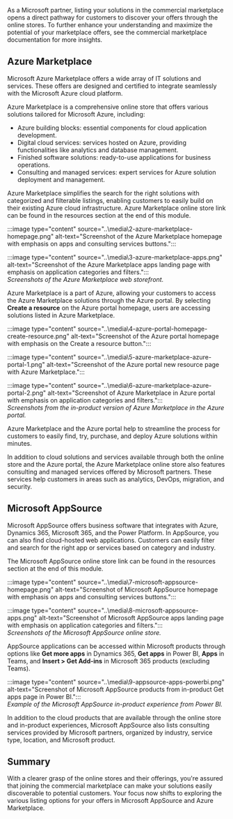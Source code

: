 As a Microsoft partner, listing your solutions in the commercial marketplace opens a direct pathway for customers to discover your offers through the online stores. To further enhance your understanding and maximize the potential of your marketplace offers, see the commercial marketplace documentation for more insights.

## Azure Marketplace

Microsoft Azure Marketplace offers a wide array of IT solutions and services. These offers are designed and certified to integrate seamlessly with the Microsoft Azure cloud platform.

Azure Marketplace is a comprehensive online store that offers various solutions tailored for Microsoft Azure, including:

- Azure building blocks: essential components for cloud application development.
- Digital cloud services: services hosted on Azure, providing functionalities like analytics and database management.
- Finished software solutions: ready-to-use applications for business operations.
- Consulting and managed services: expert services for Azure solution deployment and management.

Azure Marketplace simplifies the search for the right solutions with categorized and filterable listings, enabling customers to easily build on their existing Azure cloud infrastructure. Azure Marketplace online store link can be found in the resources section at the end of this module.

:::image type="content" source="..\media\2-azure-marketplace-homepage.png" alt-text="Screenshot of the Azure Marketplace homepage with emphasis on apps and consulting services buttons.":::

:::image type="content" source="..\media\3-azure-marketplace-apps.png" alt-text="Screenshot of the Azure Marketplace apps landing page with emphasis on application categories and filters.":::
<br>*Screenshots of the Azure Marketplace web storefront.*

Azure Marketplace is a part of Azure, allowing your customers to access the Azure Marketplace solutions through the Azure portal. By selecting **Create a resource** on the Azure portal homepage, users are accessing solutions listed in Azure Marketplace.

:::image type="content" source="..\media\4-azure-portal-homepage-create-resource.png" alt-text="Screenshot of the Azure portal homepage with emphasis on the Create a resource button.":::

:::image type="content" source="..\media\5-azure-marketplace-azure-portal-1.png" alt-text="Screenshot of the Azure portal new resource page with Azure Marketplace.":::

:::image type="content" source="..\media\6-azure-marketplace-azure-portal-2.png" alt-text="Screenshot of Azure Marketplace in Azure portal with emphasis on application categories and filters.":::
<br>*Screenshots from the in-product version of Azure Marketplace in the Azure portal.*

Azure Marketplace and the Azure portal help to streamline the process for customers to easily find, try, purchase, and deploy Azure solutions within minutes.

In addition to cloud solutions and services available through both the online store and the Azure portal, the Azure Marketplace online store also features consulting and managed services offered by Microsoft partners. These services help customers in areas such as analytics, DevOps, migration, and security.

## Microsoft AppSource

Microsoft AppSource offers business software that integrates with Azure, Dynamics 365, Microsoft 365, and the Power Platform. In AppSource, you can also find cloud-hosted web applications. Customers can easily filter and search for the right app or services based on category and industry.

The Microsoft AppSource online store link can be found in the resources section at the end of this module.

:::image type="content" source="..\media\7-microsoft-appsource-homepage.png" alt-text="Screenshot of Microsoft AppSource homepage with emphasis on apps and consulting services buttons.":::

:::image type="content" source="..\media\8-microsoft-appsource-apps.png" alt-text="Screenshot of Microsoft AppSource apps landing page with emphasis on application categories and filters.":::
<br>*Screenshots of the Microsoft AppSource online store.*

AppSource applications can be accessed within Microsoft products through options like **Get more apps** in Dynamics 365, **Get apps** in Power BI, **Apps** in Teams, and **Insert > Get Add-ins** in Microsoft 365 products (excluding Teams).

:::image type="content" source="..\media\9-appsource-apps-powerbi.png" alt-text="Screenshot of Microsoft AppSource products from in-product Get apps page in Power BI.":::
<br>*Example of the Microsoft AppSource in-product experience from Power BI.*

In addition to the cloud products that are available through the online store and in-product experiences, Microsoft AppSource also lists consulting services provided by Microsoft partners, organized by industry, service type, location, and Microsoft product.

## Summary

With a clearer grasp of the online stores and their offerings, you're assured that joining the commercial marketplace can make your solutions easily discoverable to potential customers. Your focus now shifts to exploring the various listing options for your offers in Microsoft AppSource and Azure Marketplace.
